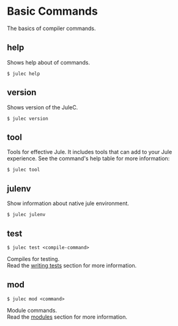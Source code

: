 # Basic Commands
The basics of compiler commands.

## help
Shows help about of commands. 
```
$ julec help
```

## version
Shows version of the JuleC.
```
$ julec version
```

## tool
Tools for effective Jule. It includes tools that can add to your Jule experience.
See the command's help table for more information:
```
$ julec tool
```

## julenv
Show information about native jule environment.
```
$ julec julenv
```

## test
```
$ julec test <compile-command>
```
Compiles for testing.\
Read the [writing tests](/debugging/testing/writing-tests) section for more information.

## mod
```
$ julec mod <command>
```
Module commands.\
Read the [modules](/packages/modules/) section for more information.
